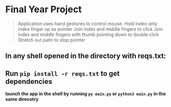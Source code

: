 # Final Year Project


> Application uses hand gestures to control mouse.
> Hold index only index finger up as pointer
> Join index and middle fingers to click
> Join index and middle fingers with thumb pointing down to double click
> Stretch out palm to stop pointer

## In any shell opened in the directory with reqs.txt: 
## Run `pip install -r reqs.txt` to get dependencies

**launch the app in the shell by running `py main.py` or `python3 main.py` in the same direcotry**
